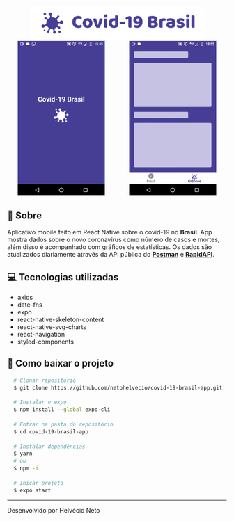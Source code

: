 <div align="center">
  <img src="./assets/covid-19-nobg.png" width="400">
</div>

<div align="center">
  <img src="./assets/principal.gif" width="200">
  &nbsp;&nbsp;&nbsp;&nbsp;&nbsp;&nbsp;&nbsp;&nbsp;&nbsp;&nbsp;&nbsp;&nbsp;
  <img src="./assets/secundario.gif" width="200">
</div>

## :bookmark: Sobre

Aplicativo mobile feito em React Native sobre o covid-19 no **Brasil**. App mostra dados sobre o novo coronavírus como número de casos e mortes, além disso é acompanhado com gráficos de estatísticas. Os dados são atualizados diariamente através da API pública do **[Postman](https://documenter.getpostman.com/view/10808728/SzS8rjbc?version=latest)** e **[RapidAPI](https://rapidapi.com/Gramzivi/api/covid-19-data/endpoints)**.

## :computer: Tecnologias utilizadas

- axios
- date-fns
- expo
- react-native-skeleton-content
- react-native-svg-charts
- react-navigation
- styled-components

## :open_file_folder: Como baixar o projeto

```bash
  # Clonar repositório
  $ git clone https://github.com/netohelvecio/covid-19-brasil-app.git

  # Instalar o expo
  $ npm install --global expo-cli

  # Entrar na pasta do repositório
  $ cd covid-19-brasil-app

  # Instalar dependências
  $ yarn
  # ou
  $ npm -i

  # Inicar projeto
  $ expo start
```

---

Desenvolvido por Helvécio Neto
